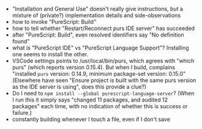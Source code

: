 - "Installation and General Use" doesn't really give instructions, but a mixture of (private?) implementation details and side-observations
- how to invoke "PureScript: Build"
- how to tell whether "Restart/Reconnect purs IDE server" has succeeded
- after "PureScript: Build", even resolved identifiers say "No definition found"
- what is "PureScript IDE" vs "PureScript Language Support"? Installing one seems to install the other.
- VSCode settings points to /usr/local/bin/purs, which agrees with "which purs" (which reports version 0.15.4). But when I build, complains "installed `purs` version: 0.14.9, minimum package-set version: 0.15.0" (Elsewhere have seen "Ensure project is built with the same purs version as the IDE server is using", does this provide a clue?)
- Do I need to `npm install --global purescript-language-server`? (When I run this it simply says "changed 11 packages, and audited 12 packages" each time, with no indication of whether this is success or failure.)
- constantly building whenever I touch a file, even if I don't save
